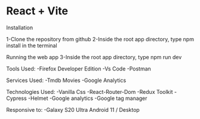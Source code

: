 # React + Vite

Installation

1-Clone the repository from github
2-Inside the root app directory, type npm install in the terminal

Running the web app
3-Inside the root app directory, type npm run dev

Tools Used:
-Firefox Developer Edition
-Vs Code
-Postman

Services Used:
-Tmdb Movies
-Google Analytics

Technologies Used:
-Vanilla Css
-React-Router-Dom
-Redux Toolkit
-Cypress
-Helmet
-Google analytics
-Google tag manager

Responsive to:
-Galaxy S20 Ultra Android 11 / Desktop
